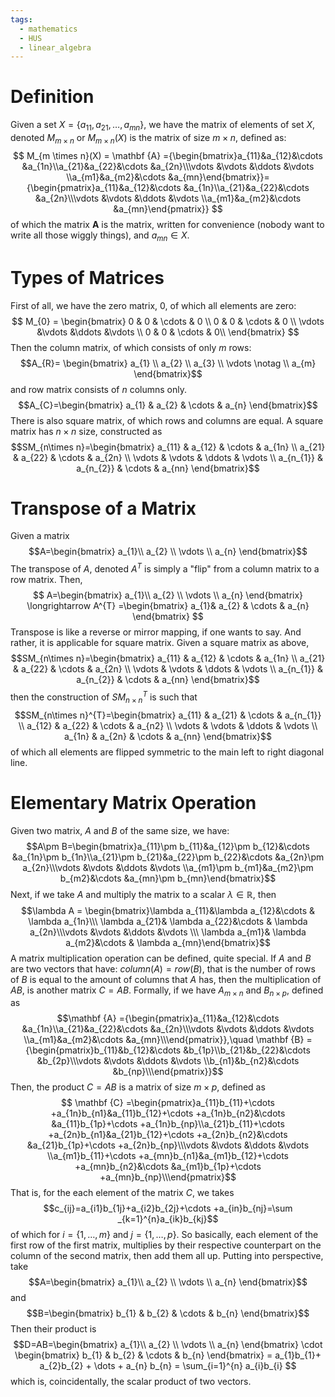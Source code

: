 ```yaml
---
tags:
  - mathematics
  - HUS
  - linear_algebra
---
```

# Definition
Given a set $X=\{a_{11},a_{21},\dots,a_{mn}\}$, we have the matrix of elements of set $X$, denoted $M_{m \times n}$ or $M_{m \times n}(X)$ is the matrix of size $m \times n$, defined as: 
$$
M_{m \times n}(X) =  \mathbf {A} ={\begin{bmatrix}a_{11}&a_{12}&\cdots &a_{1n}\\a_{21}&a_{22}&\cdots &a_{2n}\\\vdots &\vdots &\ddots &\vdots \\a_{m1}&a_{m2}&\cdots &a_{mn}\end{bmatrix}}={\begin{pmatrix}a_{11}&a_{12}&\cdots &a_{1n}\\a_{21}&a_{22}&\cdots &a_{2n}\\\vdots &\vdots &\ddots &\vdots \\a_{m1}&a_{m2}&\cdots &a_{mn}\end{pmatrix}}
$$ 
of which the matrix $\mathbf{A}$ is the matrix, written for convenience (nobody want to write all those wiggly things), and $a_{mn}\in X$. 
# Types of Matrices 
First of all, we have the zero matrix, $0$, of which all elements are zero:
$$
M_{0} =
\begin{bmatrix}
0 & 0 & \cdots  & 0 \\
0 & 0 & \cdots  & 0 \\ 
\vdots &\vdots &\ddots &\vdots \\
0 & 0 & \cdots &  0\\
\end{bmatrix}
$$
Then the column matrix, of which consists of only $m$ rows: $$A_{R}= \begin{bmatrix}
a_{1} \\
a_{2} \\
a_{3} \\
\vdots \notag \\ 
a_{m}
\end{bmatrix}$$ and row matrix consists of $n$ columns only. $$A_{C}=\begin{bmatrix}
a_{1} & a_{2} & \cdots & a_{n}
\end{bmatrix}$$
There is also square matrix, of which rows and columns are equal. A square matrix has $n\times n$ size, constructed as 
$$SM_{n\times n}=\begin{bmatrix}
a_{11} & a_{12} & \cdots & a_{1n} \\
a_{21} & a_{22} & \cdots & a_{2n} \\
\vdots & \vdots & \ddots & \vdots  \\
a_{n_{1}} & a_{n_{2}} & \cdots & a_{nn}
\end{bmatrix}$$

# Transpose of a Matrix
Given a matrix $$A=\begin{bmatrix}
a_{1}\\  
a_{2}  \\
\vdots  \\
a_{n}
\end{bmatrix}$$
The transpose of $A$, denoted $A^{T}$ is simply a "flip" from a column matrix to a row matrix. Then, $$
A=\begin{bmatrix}
a_{1}\\  
a_{2}  \\
\vdots  \\
a_{n}
\end{bmatrix} 
\longrightarrow 
A^{T} =\begin{bmatrix}
a_{1}&  
a_{2}  &
\cdots  &
a_{n}
\end{bmatrix}
$$ Transpose is like a reverse or mirror mapping, if one wants to say. And rather, it is applicable for square matrix. Given a square matrix as above, $$SM_{n\times n}=\begin{bmatrix}
a_{11} & a_{12} & \cdots & a_{1n} \\
a_{21} & a_{22} & \cdots & a_{2n} \\
\vdots & \vdots & \ddots & \vdots  \\
a_{n_{1}} & a_{n_{2}} & \cdots & a_{nn}
\end{bmatrix}$$ then the construction of $SM_{n\times n}^{T}$ is such that $$SM_{n\times n}^{T}=\begin{bmatrix}
a_{11} & a_{21} & \cdots & a_{n_{1}} \\
a_{12} & a_{22} & \cdots & a_{n2} \\
\vdots & \vdots & \ddots & \vdots  \\
a_{1n} & a_{2n} & \cdots & a_{nn}
\end{bmatrix}$$ of which all elements are flipped symmetric to the main left to right diagonal line. 
# Elementary Matrix Operation
Given two matrix, $A$ and $B$ of the same size, we have: $$A\pm B=\begin{bmatrix}a_{11}\pm b_{11}&a_{12}\pm b_{12}&\cdots &a_{1n}\pm b_{1n}\\a_{21}\pm b_{21}&a_{22}\pm b_{22}&\cdots &a_{2n}\pm a_{2n}\\\vdots &\vdots &\ddots &\vdots \\a_{m1}\pm b_{m1}&a_{m2}\pm  b_{m2}&\cdots &a_{mn}\pm b_{mn}\end{bmatrix}$$
Next, if we take $A$ and multiply the matrix to a scalar $\lambda \in \mathbb{R}$, then $$\lambda A = \begin{bmatrix}\lambda a_{11}&\lambda a_{12}&\cdots & \lambda a_{1n}\\\ \lambda a_{21}& \lambda a_{22}&\cdots & \lambda a_{2n}\\\vdots &\vdots &\ddots &\vdots \\\ \lambda a_{m1}& \lambda a_{m2}&\cdots & \lambda a_{mn}\end{bmatrix}$$
A matrix multiplication operation can be defined, quite special. If $A$ and $B$ are two vectors that have: $column(A)=row(B)$, that is the number of rows of $B$ is equal to the amount of columns that $A$ has, then the multiplication of $AB$, is another matrix $C=AB$. Formally, if we have $A_{m \times n}$ and $B_{n \times p}$, defined as $$\mathbf {A} ={\begin{pmatrix}a_{11}&a_{12}&\cdots &a_{1n}\\a_{21}&a_{22}&\cdots &a_{2n}\\\vdots &\vdots &\ddots &\vdots \\a_{m1}&a_{m2}&\cdots &a_{mn}\\\end{pmatrix}},\quad \mathbf {B} ={\begin{pmatrix}b_{11}&b_{12}&\cdots &b_{1p}\\b_{21}&b_{22}&\cdots &b_{2p}\\\vdots &\vdots &\ddots &\vdots \\b_{n1}&b_{n2}&\cdots &b_{np}\\\end{pmatrix}}$$
Then, the product $C=AB$ is a matrix of size $m \times p$, defined as $$ \mathbf {C} =\begin{pmatrix}a_{11}b_{11}+\cdots +a_{1n}b_{n1}&a_{11}b_{12}+\cdots +a_{1n}b_{n2}&\cdots &a_{11}b_{1p}+\cdots +a_{1n}b_{np}\\a_{21}b_{11}+\cdots +a_{2n}b_{n1}&a_{21}b_{12}+\cdots +a_{2n}b_{n2}&\cdots &a_{21}b_{1p}+\cdots +a_{2n}b_{np}\\\vdots &\vdots &\ddots &\vdots \\a_{m1}b_{11}+\cdots +a_{mn}b_{n1}&a_{m1}b_{12}+\cdots +a_{mn}b_{n2}&\cdots &a_{m1}b_{1p}+\cdots +a_{mn}b_{np}\\\end{pmatrix}$$ That is, for the each element of the matrix $C$, we takes $$c_{ij}=a_{i1}b_{1j}+a_{i2}b_{2j}+\cdots +a_{in}b_{nj}=\sum _{k=1}^{n}a_{ik}b_{kj}$$ of which for $i=\{1,\dots,m\}$ and $j = \{1,\dots,p\}$. So basically, each element of the first row of the first matrix, multiplies by their respective counterpart on the column of the second matrix, then add them all up. Putting into perspective, take $$A=\begin{bmatrix}
a_{1}\\  
a_{2}  \\
\vdots  \\
a_{n}
\end{bmatrix}$$
and $$B=\begin{bmatrix}
b_{1} & b_{2} & \cdots & b_{n}
\end{bmatrix}$$
Then their product is 
$$D=AB=\begin{bmatrix}
a_{1}\\  
a_{2}  \\
\vdots  \\
a_{n}
\end{bmatrix} \cdot \begin{bmatrix}
b_{1} & b_{2} & \cdots & b_{n}
\end{bmatrix} 
= a_{1}b_{1}+ a_{2}b_{2} + \dots + a_{n} b_{n} = \sum_{i=1}^{n} a_{i}b_{i}
$$
which is, coincidentally, the scalar product of two vectors. 



